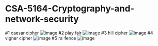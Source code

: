 # CSA-5164-Cryptography-and-network-security
#1 caesar cipher
![image](https://user-images.githubusercontent.com/113408991/211763890-51c48b2d-3343-41d7-8fe4-5f8260618c6c.png)
#2 play fair
![image](https://user-images.githubusercontent.com/113408991/211765887-d64bcb82-b7c6-47a8-b83d-439c5035113d.png)
#3 hill cipher
![image](https://user-images.githubusercontent.com/113408991/211824932-e840d023-65ed-4cc4-ad4b-cb260b22098c.png)
#4 vigner cipher
![image](https://user-images.githubusercontent.com/113408991/211826158-69033f15-b14d-495d-b2b8-a046a50f4a91.png)
#5 railfence
![image](https://user-images.githubusercontent.com/113408991/211827683-bfc329bd-2e0a-4eec-9eb0-a0a17f5d4ba9.png)

